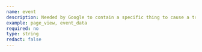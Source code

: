 ```yaml
---
name: event
description: Needed by Google to contain a specific thing to cause a trigger to happen.
example: page_view, event_data
required: no
type: string
redact: false
---
```

